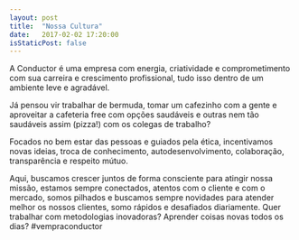 ```yaml
---
layout: post
title:  "Nossa Cultura"
date:   2017-02-02 17:20:00
isStaticPost: false
---
```


A Conductor é uma empresa com energia, criatividade e comprometimento com sua carreira e crescimento profissional, tudo isso dentro de um ambiente leve e agradável. 

Já pensou vir trabalhar de bermuda, tomar um cafezinho com a gente e aproveitar a cafeteria free com opções saudáveis e outras nem tão saudáveis assim (pizza!) com os colegas de trabalho? 

Focados no bem estar das pessoas e guiados pela ética, incentivamos novas ideias, troca de conhecimento, autodesenvolvimento, colaboração, transparência e respeito mútuo. 

Aqui, buscamos crescer juntos de forma consciente para atingir nossa missão, estamos sempre conectados, atentos com o cliente e com o mercado, somos pilhados e buscamos sempre novidades para atender melhor os nossos clientes, somo rápidos e desafiados diariamente. Quer trabalhar com metodologias inovadoras?  Aprender coisas novas todos os dias?   #vempraconductor 